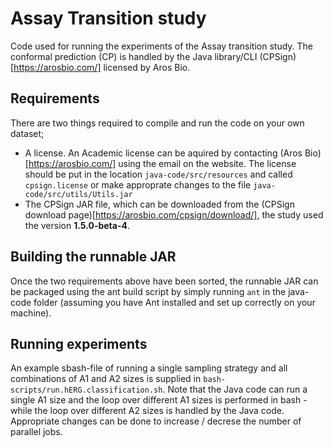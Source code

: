 # Assay Transition study
Code used for running the experiments of the Assay transition study. The conformal prediction (CP) is handled by the Java library/CLI (CPSign)[https://arosbio.com/] licensed by Aros Bio. 

## Requirements
There are two things required to compile and run the code on your own dataset;

- A license. An Academic license can be aquired by contacting (Aros Bio)[https://arosbio.com/] using the email on the website. The license should be put in the location `java-code/src/resources` and called `cpsign.license` or make approprate changes to the file `java-code/src/utils/Utils.jar`
- The CPSign JAR file, which can be downloaded from the (CPSign download page)[https://arosbio.com/cpsign/download/], the study used the version **1.5.0-beta-4**. 

## Building the runnable JAR
Once the two requirements above have been sorted, the runnable JAR can be packaged using the ant build script by simply running `ant` in the java-code folder (assuming you have Ant installed and set up correctly on your machine). 

## Running experiments
An example sbash-file of running a single sampling strategy and all combinations of A1 and A2 sizes is supplied in `bash-scripts/run.hERG.classification.sh`. Note that the Java code can run a single A1 size and the loop over different A1 sizes is performed in bash - while the loop over different A2 sizes is handled by the Java code. Appropriate changes can be done to increase / decrese the number of parallel jobs.   
